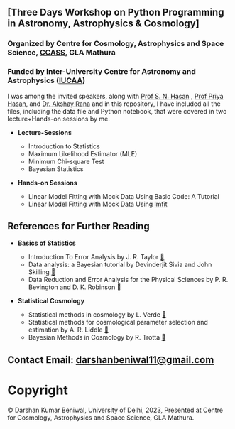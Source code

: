 ## [Three Days Workshop on Python Programming in Astronomy, Astrophysics & Cosmology]
### Organized by Centre for Cosmology, Astrophysics and Space Science, [CCASS](https://ghrce.raisoni.net/python-workshop/index.php](https://www.gla.ac.in/reseach-center)), GLA Mathura    
### Funded by Inter-University Centre for Astronomy and Astrophysics ([IUCAA](https://www.iucaa.in/en/))


I was among the invited speakers, along with [Prof S. N. Hasan](https://manuu.edu.in/University/SOS/Maths/People/778) , [Prof Priya Hasan](https://manuu.edu.in/University/SOS/Physics/People/816), and [Dr. Akshay Rana](https://inspirehep.net/authors/1510622) and in this repository, I have included all the files, including the data file and Python notebook, that were covered in two lecture+Hands-on sessions by me.

* **Lecture-Sessions**
  * Introduction to Statistics  
  * Maximum Likelihood Estimator (MLE)  
  * Minimum Chi-square Test
  * Bayesian Statistics  


* **Hands-on Sessions**
  * Linear Model Fitting with Mock Data Using Basic Code: A Tutorial
  * Linear Model Fitting with Mock Data Using [lmfit](https://pypi.org/project/lmfit/)



## References for Further Reading
* **Basics of Statistics**
  * Introduction To Error Analysis by J. R. Taylor [🔗](https://www.amazon.in/Introduction-Error-Analysis-Uncertainties-Measurements/dp/093570275X)
  * Data analysis: a Bayesian tutorial by Devinderjit Sivia and John Skilling [🔗](https://global.oup.com/academic/product/data-analysis-9780198568322?cc=in&lang=en&)
  * Data Reduction and Error Analysis for the Physical Sciences by P. R. Bevington and D. K. Robinson [🔗](https://aip.scitation.org/doi/abs/10.1063/1.4823194)

* **Statistical Cosmology**
  * Statistical methods in cosmology by L. Verde [🔗](https://arxiv.org/pdf/0911.3105.pdf)
  * Statistical methods for cosmological parameter selection and estimation by A. R. Liddle [🔗](https://arxiv.org/pdf/0903.4210.pdf)
  * Bayesian Methods in Cosmology by R. Trotta [🔗](https://arxiv.org/pdf/1701.01467.pdf)

 
 ## Contact Email: darshanbeniwal11@gmail.com
 # Copyright  
 © Darshan Kumar Beniwal, University of Delhi, 2023, Presented at Centre for Cosmology, Astrophysics and Space Science, GLA Mathura.
 

 




